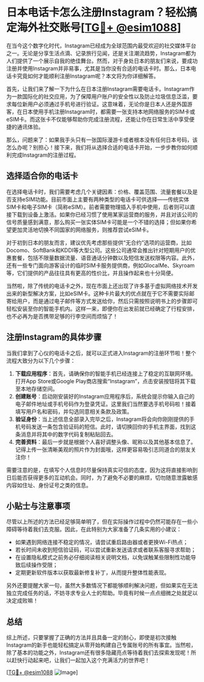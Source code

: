 # 日本电话卡怎么注册Instagram？轻松搞定海外社交账号[[TG💪+ @esim1088](https://t.me/s/esim1088)]

在当今这个数字化时代，Instagram已经成为全球范围内最受欢迎的社交媒体平台之一。无论是分享生活点滴、记录旅行见闻，还是关注潮流趋势，Instagram都为人们提供了一个展示自我的绝佳舞台。然而，对于身处日本的朋友们来说，要成功注册并使用Instagram并非易事，尤其是当你没有合适的电话卡时。那么，日本电话卡究竟如何才能顺利注册Instagram呢？本文将为你详细解答。

首先，让我们来了解一下为什么在日本注册Instagram需要电话卡。Instagram作为一款国际化的社交应用，为了保障用户账户的安全性以及防止垃圾信息泛滥，要求每位新用户必须通过手机号进行验证。这意味着，无论你是日本人还是外国游客，在日本使用手机注册Instagram时，都需要一张支持本地网络服务的SIM卡或eSIM卡。而这张卡不仅能够帮助你完成注册流程，还能让你在日常生活中享受便捷的通讯体验。

那么，问题来了：如果我手头只有一张国际漫游卡或者根本没有任何日本号码，该怎么办呢？别担心！接下来，我们将从选择合适的电话卡开始，一步步教你如何顺利完成Instagram的注册过程。

## 选择适合你的电话卡

在选择电话卡时，我们需要考虑几个关键因素：价格、覆盖范围、流量套餐以及是否支持eSIM功能。目前市面上主要有两种类型的电话卡可供选择——传统实体SIM卡和电子SIM卡（简称eSIM）。前者需要物理插入手机中使用，后者则可以直接下载到设备上激活。如果你已经习惯了使用某家运营商的服务，并且对该公司的信号质量感到满意，那么购买一张实体SIM卡可能是一个不错的选择；但如果你希望更加灵活地切换不同国家的网络服务，则推荐尝试eSIM卡。

对于初到日本的朋友而言，建议优先考虑那些提供“无合约”选项的运营商，比如Docomo、SoftBank和KDDI等大型公司。这些公司通常会推出针对短期用户的优惠套餐，包括不限量数据流量、语音通话分钟数以及短信发送权限等内容。此外，还有一些专门面向游客设计的临时SIM卡服务提供商，例如GlocalMe、Skyroam等，它们提供的产品往往具有更高的性价比，并且操作起来也十分简便。

当然啦，除了传统的电话卡之外，现在市面上还出现了许多基于虚拟网络技术开发出来的新型解决方案，比如eSIM卡。这种卡片最大的优点就在于它不需要实际邮寄给用户，而是通过电子邮件等方式发送给你，然后只需按照说明书上的步骤即可轻松安装至你的智能手机内。这样一来，即便你在出发前就已经确定了行程安排，也不必再为是否携带足够的行李空间而烦恼了！

## 注册Instagram的具体步骤

当我们拿到了心仪的电话卡之后，就可以正式进入Instagram的注册环节啦！整个流程大致分为以下几个步骤：

1. **下载应用程序**：首先，请确保你的智能手机已经连接上了稳定的互联网环境。打开App Store或Google Play商店搜索“Instagram”，点击安装按钮将其下载至本地存储空间。
2. **创建账号**：启动刚安装好的Instagram应用程序后，系统会提示你输入自己的电子邮件地址或手机号码作为登录凭证。这里我们当然要选手机号码啦！接着填写用户名和密码，并勾选同意相关条款及政策。
3. **验证身份**：当上述信息全部录入完毕之后，Instagram将会向你刚刚提供的手机号码发送一条包含验证码的短信。此时，请切换回你的手机主界面，找到这条消息并将其中的数字代码复制粘贴回去。
4. **完善资料**：最后一步就是根据个人喜好调整头像、昵称以及其他基本信息了。记得上传一张清晰美观的照片作为封面哦，这样更容易吸引志同道合的朋友关注你！

需要注意的是，在填写个人信息时尽量保持真实可信的态度，因为这将直接影响到日后能否获得更多的互动机会。同时，为了避免不必要的麻烦，切勿随意泄露敏感内容如住址、身份证号之类的信息。

## 小贴士与注意事项

尽管以上所述的方法已经足够简单明了，但在实际操作过程中仍然可能存在一些小障碍等待着我们去克服。因此，在此特别为大家准备了几条实用的小建议：

- 如果遇到网络连接不稳定的情况，请尝试重启路由器或者更换Wi-Fi热点；
- 若长时间未收到短信验证码，可以尝试重新发送请求或者联系客服寻求帮助；
- 在设置隐私模式之前务必仔细阅读相关说明文档，以免误触某些限制性功能导致后续操作受限；
- 定期更新软件版本以获取最新修复补丁，从而提升整体性能表现。

另外还要提醒大家一句，虽然大多数情况下都能够顺利解决问题，但如果实在无法独立完成任务的话，不妨寻求专业人士的帮助。毕竟有时候一点点细微之处就足以决定成败嘛！

## 总结

综上所述，只要掌握了正确的方法并且具备一定的耐心，即使是初次接触Instagram的新手也能轻松搞定从零开始构建自己专属账号的所有事宜。当然啦，除了基本的功能之外，Instagram还有很多隐藏亮点等待着我们去探索发现呢！所以赶快行动起来吧，让我们一起加入这个充满活力的世界吧！

[[TG💪+ @esim1088](https://t.me/s/esim1088) ![Image](https://i.postimg.cc/4NQfJmqS/Snipaste-2025-05-13-00-14-12.png)]